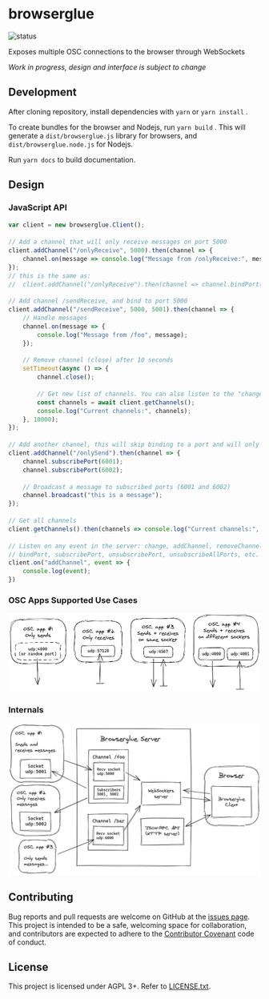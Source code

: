 # browserglue

![status](https://github.com/munshkr/browserglue/actions/workflows/main.yml/badge.svg)

Exposes multiple OSC connections to the browser through WebSockets

*Work in progress, design and interface is subject to change*

## Development

After cloning repository, install dependencies with `yarn` or `yarn install` .

To create bundles for the browser and Nodejs, run `yarn build` . This will generate
a `dist/browserglue.js` library for browsers, and `dist/browserglue.node.js` for Nodejs.

Run `yarn docs` to build documentation.

## Design

### JavaScript API

```javascript
var client = new browserglue.Client();

// Add a channel that will only receive messages on port 5000
client.addChannel("/onlyReceive", 5000).then(channel => {
    channel.on(message => console.log("Message from /onlyReceive:", message));
});
// this is the same as:
//  client.addChannel("/onlyReceive").then(channel => channel.bindPort(5000));

// Add channel /sendReceive, and bind to port 5000
client.addChannel("/sendReceive", 5000, 5001).then(channel => {
    // Handle messages
    channel.on(message => {
        console.log("Message from /foo", message);
    });

    // Remove channel (close) after 10 seconds
    setTimeout(async () => {
        channel.close();

        // Get new list of channels. You can also listen to the "change" event
        const channels = await client.getChannels();
        console.log("Current channels:", channels);
    }, 10000);
});

// Add another channel, this will skip binding to a port and will only send messages to port 6001 and 6002
client.addChannel("/onlySend").then(channel => {
    channel.subscribePort(6001);
    channel.subscribePort(6002);

    // Broadcast a message to subscribed ports (6001 and 6002)
    channel.broadcast("this is a message");
});

// Get all channels
client.getChannels().then(channels => console.log("Current channels:", channels));

// Listen on any event in the server: change, addChannel, removeChannel,
// bindPort, subscribePort, unsubscribePort, unsubscribeAllPorts, etc.
client.on("addChannel", event => {
    console.log(event);
})
```

### OSC Apps Supported Use Cases

![Diagram: OSC Apps Use Cases](docs/media/osc-apps.png)

### Internals

![Diagram: Internals](docs/media/internals.png)

## Contributing

Bug reports and pull requests are welcome on GitHub at the [issues
page](https://github.com/munshkr/browserglue). This project is intended to be a
safe, welcoming space for collaboration, and contributors are expected to
adhere to the [Contributor Covenant](http://contributor-covenant.org) code of
conduct.

## License

This project is licensed under AGPL 3+. Refer to [LICENSE.txt](LICENSE.txt).
